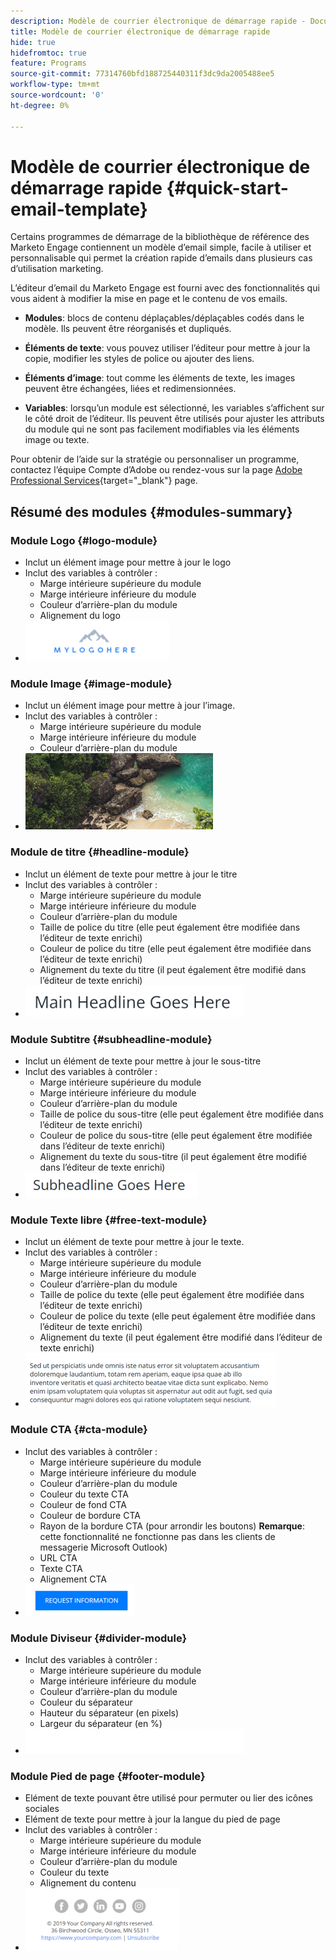 ```yaml
---
description: Modèle de courrier électronique de démarrage rapide - Documents Marketo - Documentation du produit
title: Modèle de courrier électronique de démarrage rapide
hide: true
hidefromtoc: true
feature: Programs
source-git-commit: 77314760bfd188725440311f3dc9da2005488ee5
workflow-type: tm+mt
source-wordcount: '0'
ht-degree: 0%

---
```


# Modèle de courrier électronique de démarrage rapide {#quick-start-email-template}

Certains programmes de démarrage de la bibliothèque de référence des Marketo Engage contiennent un modèle d’email simple, facile à utiliser et personnalisable qui permet la création rapide d’emails dans plusieurs cas d’utilisation marketing.

L’éditeur d’email du Marketo Engage est fourni avec des fonctionnalités qui vous aident à modifier la mise en page et le contenu de vos emails.

* **Modules**: blocs de contenu déplaçables/déplaçables codés dans le modèle. Ils peuvent être réorganisés et dupliqués.

* **Éléments de texte**: vous pouvez utiliser l’éditeur pour mettre à jour la copie, modifier les styles de police ou ajouter des liens.

* **Éléments d’image**: tout comme les éléments de texte, les images peuvent être échangées, liées et redimensionnées.

* **Variables**: lorsqu’un module est sélectionné, les variables s’affichent sur le côté droit de l’éditeur. Ils peuvent être utilisés pour ajuster les attributs du module qui ne sont pas facilement modifiables via les éléments image ou texte.

Pour obtenir de l’aide sur la stratégie ou personnaliser un programme, contactez l’équipe Compte d’Adobe ou rendez-vous sur la page [Adobe Professional Services](https://business.adobe.com/customers/consulting-services/main.html){target="_blank"} page.

## Résumé des modules {#modules-summary}

### Module Logo {#logo-module}

* Inclut un élément image pour mettre à jour le logo
* Inclut des variables à contrôler :
   * Marge intérieure supérieure du module
   * Marge intérieure inférieure du module
   * Couleur d’arrière-plan du module
   * Alignement du logo
* ![](assets/quick-start-email-template-1.png)

### Module Image {#image-module}

* Inclut un élément image pour mettre à jour l’image.
* Inclut des variables à contrôler :
   * Marge intérieure supérieure du module
   * Marge intérieure inférieure du module
   * Couleur d’arrière-plan du module
* ![](assets/quick-start-email-template-2.png)

### Module de titre {#headline-module}

* Inclut un élément de texte pour mettre à jour le titre
* Inclut des variables à contrôler :
   * Marge intérieure supérieure du module
   * Marge intérieure inférieure du module
   * Couleur d’arrière-plan du module
   * Taille de police du titre (elle peut également être modifiée dans l’éditeur de texte enrichi)
   * Couleur de police du titre (elle peut également être modifiée dans l’éditeur de texte enrichi)
   * Alignement du texte du titre (il peut également être modifié dans l’éditeur de texte enrichi)
* ![](assets/quick-start-email-template-3.png)

### Module Subtitre {#subheadline-module}

* Inclut un élément de texte pour mettre à jour le sous-titre
* Inclut des variables à contrôler :
   * Marge intérieure supérieure du module
   * Marge intérieure inférieure du module
   * Couleur d’arrière-plan du module
   * Taille de police du sous-titre (elle peut également être modifiée dans l’éditeur de texte enrichi)
   * Couleur de police du sous-titre (elle peut également être modifiée dans l’éditeur de texte enrichi)
   * Alignement du texte du sous-titre (il peut également être modifié dans l’éditeur de texte enrichi)
* ![](assets/quick-start-email-template-4.png)

### Module Texte libre {#free-text-module}

* Inclut un élément de texte pour mettre à jour le texte.
* Inclut des variables à contrôler :
   * Marge intérieure supérieure du module
   * Marge intérieure inférieure du module
   * Couleur d’arrière-plan du module
   * Taille de police du texte (elle peut également être modifiée dans l’éditeur de texte enrichi)
   * Couleur de police du texte (elle peut également être modifiée dans l’éditeur de texte enrichi)
   * Alignement du texte (il peut également être modifié dans l’éditeur de texte enrichi)
* ![](assets/quick-start-email-template-5.png)

### Module CTA {#cta-module}

* Inclut des variables à contrôler :
   * Marge intérieure supérieure du module
   * Marge intérieure inférieure du module
   * Couleur d’arrière-plan du module
   * Couleur du texte CTA
   * Couleur de fond CTA
   * Couleur de bordure CTA
   * Rayon de la bordure CTA (pour arrondir les boutons) **Remarque**: cette fonctionnalité ne fonctionne pas dans les clients de messagerie Microsoft Outlook)
   * URL CTA
   * Texte CTA
   * Alignement CTA
* ![](assets/quick-start-email-template-6.png)

### Module Diviseur {#divider-module}

* Inclut des variables à contrôler :
   * Marge intérieure supérieure du module
   * Marge intérieure inférieure du module
   * Couleur d’arrière-plan du module
   * Couleur du séparateur
   * Hauteur du séparateur (en pixels)
   * Largeur du séparateur (en %)
* ![](assets/quick-start-email-template-7.png)

### Module Pied de page {#footer-module}

* Elément de texte pouvant être utilisé pour permuter ou lier des icônes sociales
* Elément de texte pour mettre à jour la langue du pied de page
* Inclut des variables à contrôler :
   * Marge intérieure supérieure du module
   * Marge intérieure inférieure du module
   * Couleur d’arrière-plan du module
   * Couleur du texte
   * Alignement du contenu
* ![](assets/quick-start-email-template-8.png)
